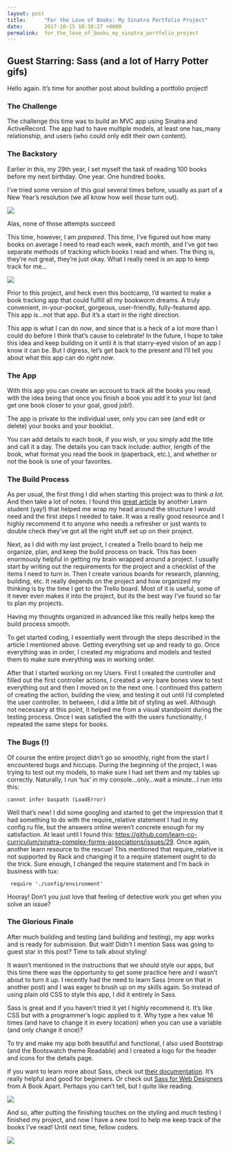 ```yaml
---
layout: post
title:      "For the Love of Books: My Sinatra Portfolio Project"
date:       2017-10-15 18:38:27 +0000
permalink:  for_the_love_of_books_my_sinatra_portfolio_project
---
```


## Guest Starring: Sass (and a lot of Harry Potter gifs)

Hello again. It’s time for another post about building a portfolio project!

### The Challenge

The challenge this time was to build an MVC app using Sinatra and ActiveRecord. The app had to have multiple models, at least one has_many relationship, and users (who could only edit their own content).  

### The Backstory
Earlier in this, my 29th year, I set myself the task of reading 100 books before my next birthday. One year. One hundred books. 

I’ve tried some version of this goal several times before, usually as part of a New Year’s resolution (we all know how well *those* turn out). 

![](http://www.reactiongifs.com/r/2013/07/Bitch-please-harry-potter.gif)

Alas, none of those attempts succeed

This time, however, I am *prepared*. This time, I’ve figured out how many books on average I need to read each week, each month, and I’ve got two separate methods of tracking which books I read and when. The thing is, they’re not great, they’re just okay. What I really need is an app to keep track for me…

![](https://userscontent2.emaze.com/images/3c722202-448b-4df4-8252-f9c62e0c0158/78350944-ae5b-446a-97b9-555d5277703e.gif)

Prior to this project, and heck even this bootcamp, I’d wanted to make a book tracking app that could fulfill all my bookworm dreams. A truly convenient, in-your-pocket, gorgeous, user-friendly, fully-featured app. This app is…not that app. But it’s a start in the right direction. 

This app is what I can do *now*, and since that is a heck of a lot more than I could do before I think that’s cause to celebrate! In the future, I hope to take this idea and keep building on it until it is that starry-eyed vision of an app I know it can be. But I digress, let’s get back to the present and I’ll tell you about what this app can do *right now*.

### The App

With this app you can create an account to track all the books you read, with the idea being that once you finish a book you add it to your list (and get one book closer to your goal, good job!). 

The app is private to the individual user, only you can see (and edit or delete) your books and your booklist.

You can add details to each book, if you wish, or you simply add the title and call it a day. The details you can track include: author, length of the book, what format you read the book in (paperback, etc.), and whether or not the book is one of your favorites. 

### The Build Process
As per usual, the first thing I did when starting this project was to think *a lot*. And then take a lot of notes. I found this [great article](http://blog.flatironschool.com/how-to-build-a-sinatra-web-app-in-10-steps/) by another Learn student (yay!) that helped me wrap my head around the structure I would need and the first steps I needed to take. It was a really good resource and I highly recommend it to anyone who needs a refresher or just wants to double check they’ve got all the right stuff set up on their project. 

Next, as I did with my last project, I created a Trello board to help me organize, plan, and keep the build process on track. This has been enormously helpful in getting my brain wrapped around a project. I usually start by writing out the requirements for the project and a checklist of the items I need to turn in. Then I create various boards for research, planning, building, etc. It really depends on the project and how organized my thinking is by the time I get to the Trello board. Most of it is useful, some of it never even makes it into the project, but its the best way I’ve found so far to plan my projects. 

Having my thoughts organized in advanced like this really helps keep the build process smooth.

To get started coding, I essentially went through the steps described in the article I mentioned above. Getting everything set up and ready to go. Once everything was in order, I created my migrations and models and tested them to make sure everything was in working order.

After that I started working on my Users. First I created the controller and filled out the first controller actions, I created a very bare bones view to test everything out and then I moved on to the next one. I continued this pattern of creating the action, building the view, and testing it out until I’d completed the user controller. In between, I did a little bit of styling as well. Although not necessary at this point, it helped me from a visual standpoint during the testing process. Once I was satisfied the with the users functionality, I repeated the same steps for books. 

### The Bugs (!)
Of course the entire project didn’t go so smoothly, right from the start I encountered bugs and hiccups. During the beginning of the project, I was trying to test out my models, to make sure I had set them and my tables up correctly. Naturally, I run ‘tux’ in my console…only…wait a minute…I run into this:

`cannot infer baspath (LoadError) `

Well that’s new! I did some googling and started to get the impression that it had something to do with the require_relative statement I had in my config.ru file, but the answers online weren’t concrete enough for my satisfaction. At least until I found this: https://github.com/learn-co-curriculum/sinatra-complex-forms-associations/issues/29. Once again, another learn resource to the rescue! This mentioned that require_relative is not supported by Rack and changing it to a require statement ought to do the trick. Sure enough, I changed the require statement and I’m back in business with tux:

` require './config/environment'`

Hooray! Don’t you just love that feeling of detective work you get when you solve an issue? 


### The Glorious Finale

After much building and testing (and building and testing), my app works and is ready for submission. But wait! Didn’t I mention Sass was going to guest star in this post? Time to talk about styling!

It wasn’t mentioned in the instructions that we should style our apps, but this time there was the opportunity to get some practice here and I wasn’t about to turn it up. I recently had the need to learn Sass (more on that in another post) and I was eager to brush up on my skills again. So instead of using plain old CSS to style this app, I did it entirely in Sass. 

Sass is great and if you haven’t tried it yet I highly recommend it. It’s like CSS but with a programmer’s logic applied to it. Why type a hex value 16 times (and have to change it in every location) when you can use a variable (and only change it once)?

To try and make my app both beautiful and functional,  I also used Bootstrap (and the Bootswatch theme Readable) and I created a logo for the header and icons for the details page.

If you want to learn more about Sass, check out [their documentation](http://sass-lang.com/guide). It’s really helpful and good for beginners. Or check out [Sass for Web Designers](https://abookapart.com/products/sass-for-web-designers) from A Book Apart. Perhaps you can’t tell, but I quite like reading. 

![](https://i.imgur.com/Tdcw9TW.gif)

And so, after putting the finishing touches on the styling and *much* testing I finished my project, and now I have a new tool to help me keep track of the books I’ve read! Until next time, fellow coders. 

![](http://cdn.smosh.com/sites/default/files/bloguploads/potter-gifs-dumbling.gif)


